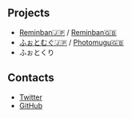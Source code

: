 ## Projects

* [Reminban🇯🇵](/reminban/ja) / [Reminban🇬🇧](/reminban/en)
* [ふぉとむぐ🇯🇵](/photomugu/ja) / [Photomugu🇬🇧](/photomugu/en)
* ふぉとくり

## Contacts

* [Twitter](https://twitter.com/imk2o)
* [GitHub](https://github.com/imk2o)
